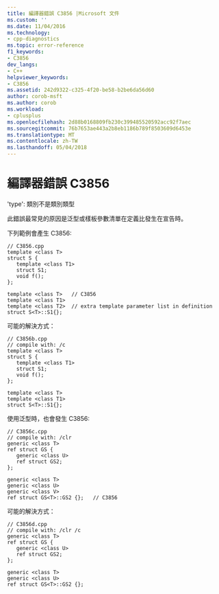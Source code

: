 ```yaml
---
title: 編譯器錯誤 C3856 |Microsoft 文件
ms.custom: ''
ms.date: 11/04/2016
ms.technology:
- cpp-diagnostics
ms.topic: error-reference
f1_keywords:
- C3856
dev_langs:
- C++
helpviewer_keywords:
- C3856
ms.assetid: 242d9322-c325-4f20-be58-b2be6da56d60
author: corob-msft
ms.author: corob
ms.workload:
- cplusplus
ms.openlocfilehash: 2d88b0168809fb230c399485520592acc92f7aec
ms.sourcegitcommit: 76b7653ae443a2b8eb1186b789f8503609d6453e
ms.translationtype: MT
ms.contentlocale: zh-TW
ms.lasthandoff: 05/04/2018
---
```

# <a name="compiler-error-c3856"></a>編譯器錯誤 C3856
'type': 類別不是類別類型  
  
 此錯誤最常見的原因是泛型或樣板參數清單在定義比發生在宣告時。  
  
 下列範例會產生 C3856:  
  
```  
// C3856.cpp  
template <class T>   
struct S {  
   template <class T1>   
   struct S1;   
   void f();   
};  
  
template <class T>   // C3856  
template <class T1>  
template <class T2>  // extra template parameter list in definition  
struct S<T>::S1{};  
```  
  
 可能的解決方式：  
  
```  
// C3856b.cpp  
// compile with: /c  
template <class T>   
struct S {  
   template <class T1>   
   struct S1;   
   void f();   
};  
  
template <class T>  
template <class T1>  
struct S<T>::S1{};  
```  
  
 使用泛型時，也會發生 C3856:  
  
```  
// C3856c.cpp  
// compile with: /clr  
generic <class T>  
ref struct GS {  
   generic <class U>  
   ref struct GS2;  
};  
  
generic <class T>  
generic <class U>  
generic <class V>  
ref struct GS<T>::GS2 {};   // C3856  
```  
  
 可能的解決方式：  
  
```  
// C3856d.cpp  
// compile with: /clr /c  
generic <class T>  
ref struct GS {  
   generic <class U>  
   ref struct GS2;  
};  
  
generic <class T>  
generic <class U>  
ref struct GS<T>::GS2 {};  
```